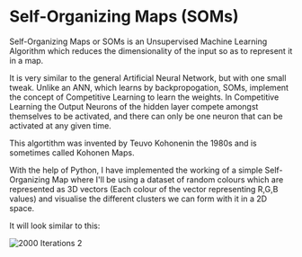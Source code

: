 # Self-Organizing Maps (SOMs)

Self-Organizing Maps or SOMs is an Unsupervised Machine Learning Algorithm which reduces the dimensionality of the input so as to represent it in a map.

It is very similar to the general Artificial Neural Network, but with one small tweak. 
Unlike an ANN, which learns by backpropogation, SOMs, implement the concept of Competitive Learning to learn the weights. In Competitive Learning the Output Neurons of the hidden layer compete amongst themselves to be activated, and there can only be one neuron that can be activated at any given time.

This algortithm was invented by Teuvo Kohonenin the 1980s and is sometimes called Kohonen Maps.

With the help of Python, I have implemented the working of a simple Self-Organizing Map where I'll be using a dataset of random colours which are represented as 3D vectors (Each colour of the vector representing R,G,B values) and visualise the different clusters we can form with it in a 2D space.

It will look similar to this:


![2000 Iterations 2](https://user-images.githubusercontent.com/70643852/96720572-8f177c00-13c8-11eb-8079-ead90cb4c780.png)

